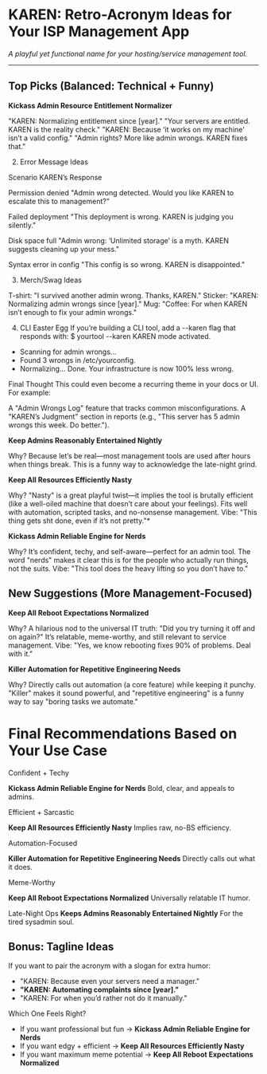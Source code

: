 # KAREN: Retro-Acronym Ideas for Your ISP Management App

*A playful yet functional name for your hosting/service management tool.*

---

## Top Picks (Balanced: Technical + Funny)

**Kickass Admin Resource Entitlement Normalizer**

"KAREN: Normalizing entitlement since [year]."
"Your servers are entitled. KAREN is the reality check."
"KAREN: Because ‘it works on my machine’ isn’t a valid config."
"Admin rights? More like admin wrongs. KAREN fixes that."

2. Error Message Ideas



Scenario
KAREN’s Response



Permission denied
"Admin wrong detected. Would you like KAREN to escalate this to management?"


Failed deployment
"This deployment is wrong. KAREN is judging you silently."


Disk space full
"Admin wrong: ‘Unlimited storage’ is a myth. KAREN suggests cleaning up your mess."


Syntax error in config
"This config is so wrong. KAREN is disappointed."


3. Merch/Swag Ideas

T-shirt: "I survived another admin wrong. Thanks, KAREN."
Sticker: "KAREN: Normalizing admin wrongs since [year]."
Mug: "Coffee: For when KAREN isn’t enough to fix your admin wrongs."

4. CLI Easter Egg
If you’re building a CLI tool, add a --karen flag that responds with:
$ yourtool --karen
KAREN mode activated.
* Scanning for admin wrongs...
* Found 3 wrongs in /etc/yourconfig.
* Normalizing...
Done. Your infrastructure is now 100% less wrong.

Final Thought
This could even become a recurring theme in your docs or UI. For example:

A "Admin Wrongs Log" feature that tracks common misconfigurations.
A "KAREN’s Judgment" section in reports (e.g., "This server has 5 admin wrongs this week. Do better.").


**Keep Admins Reasonably Entertained Nightly**

Why? Because let’s be real—most management tools are used after hours when things break. This is a funny way to acknowledge the late-night grind.

**Keep All Resources Efficiently Nasty**

Why? "Nasty" is a great playful twist—it implies the tool is brutally efficient (like a well-oiled machine that doesn’t care about your feelings). Fits well with automation, scripted tasks, and no-nonsense management.
Vibe: "This thing gets sht done, even if it’s not pretty."*

**Kickass Admin Reliable Engine for Nerds**

Why? It’s confident, techy, and self-aware—perfect for an admin tool. The word "nerds" makes it clear this is for the people who actually run things, not the suits.
Vibe: "This tool does the heavy lifting so you don’t have to."


## New Suggestions (More Management-Focused)

**Keep All Reboot Expectations Normalized**

Why? A hilarious nod to the universal IT truth: "Did you try turning it off and on again?" It’s relatable, meme-worthy, and still relevant to service management.
Vibe: "Yes, we know rebooting fixes 90% of problems. Deal with it."

**Killer Automation for Repetitive Engineering Needs**

Why? Directly calls out automation (a core feature) while keeping it punchy. "Killer" makes it sound powerful, and "repetitive engineering" is a funny way to say "boring tasks we automate."


# Final Recommendations Based on Your Use Case

Confident + Techy

**Kickass Admin Reliable Engine for Nerds**
Bold, clear, and appeals to admins.

Efficient + Sarcastic

**Keep All Resources Efficiently Nasty**
Implies raw, no-BS efficiency.

Automation-Focused

**Killer Automation for Repetitive Engineering Needs**
Directly calls out what it does.

Meme-Worthy

**Keep All Reboot Expectations Normalized**
Universally relatable IT humor.

Late-Night Ops
**Keeps Admins Reasonably Entertained Nightly**
For the tired sysadmin soul.

## Bonus: Tagline Ideas

If you want to pair the acronym with a slogan for extra humor:

- "KAREN: Because even your servers need a manager."
- **"KAREN: Automating complaints since [year]."**
- "KAREN: For when you’d rather not do it manually."

Which One Feels Right?

- If you want professional but fun → **Kickass Admin Reliable Engine for Nerds**
- If you want edgy + efficient → **Keep All Resources Efficiently Nasty**
- If you want maximum meme potential → **Keep All Reboot Expectations Normalized**
